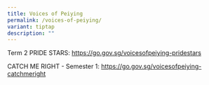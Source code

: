 ```yaml
---
title: Voices of Peiying
permalink: /voices-of-peiying/
variant: tiptap
description: ""
---
```

<p>Term 2 PRIDE STARS: <a href="https://go.gov.sg/voicesofpeiying-pridestars" rel="noopener noreferrer nofollow" target="_blank">https://go.gov.sg/voicesofpeiying-pridestars</a>
</p>
<p>CATCH ME RIGHT - Semester 1: <a href="https://go.gov.sg/voicesofpeiying-catchmeright" rel="noopener noreferrer nofollow" target="_blank">https://go.gov.sg/voicesofpeiying-catchmeright</a>
</p>
<p></p>
<p></p>